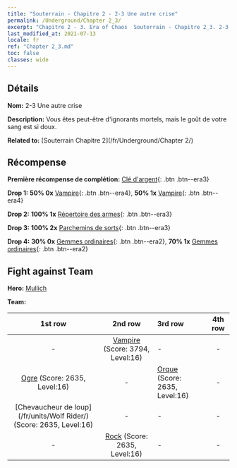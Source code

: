 ```yaml
---
title: "Souterrain - Chapitre 2 - 2-3 Une autre crise"
permalink: /Underground/Chapter 2_3/
excerpt: "Chapitre 2 - 3. Era of Chaos  Souterrain - Chapitre 2_3. 2-3 Une autre crise"
last_modified_at: 2021-07-13
locale: fr
ref: "Chapter 2_3.md"
toc: false
classes: wide
---
```


## Détails

 **Nom:** 2-3 Une autre crise

 **Description:** Vous êtes peut-être d'ignorants mortels, mais le goût de votre sang est si doux.

 **Related to:** [Souterrain Chapitre 2](/fr/Underground/Chapter 2/)

## Récompense

 **Première récompense de complétion:** [Clé d'argent](/ItemsFR/con_693/){: .btn .btn--era3}

 **Drop 1:** **50% 0x** [Vampire](/ItemsFR/unt_211/){: .btn .btn--era4}, **50% 1x** [Vampire](/ItemsFR/unt_211/){: .btn .btn--era4}

 **Drop 2:** **100% 1x** [Répertoire des armes](/ItemsFR/mat_18/){: .btn .btn--era3}

 **Drop 3:** **100% 2x** [Parchemins de sorts](/ItemsFR/con_694/){: .btn .btn--era3}

 **Drop 4:** **30% 0x** [Gemmes ordinaires](/ItemsFR/mat_10/){: .btn .btn--era2}, **70% 1x** [Gemmes ordinaires](/ItemsFR/mat_10/){: .btn .btn--era2}


## Fight against Team
 **Hero:** [Mullich](/fr/heroes/Mullich/)

 **Team:**


  | 1st row | 2nd row | 3rd row | 4th row |
  |:----:|:----:|:----|:----:|
  | - | [Vampire](/fr/units/Vampire/) (Score: 3794, Level:16)  | - | - |
  | [Ogre](/fr/units/Ogre/) (Score: 2635, Level:16)  | - | [Orque](/fr/units/Orc/) (Score: 2635, Level:16)  | - |
  | [Chevaucheur de loup](/fr/units/Wolf Rider/) (Score: 2635, Level:16)  | - | - | - |
  | - | [Rock](/fr/units/Roc/) (Score: 2635, Level:16)  | - | - |


